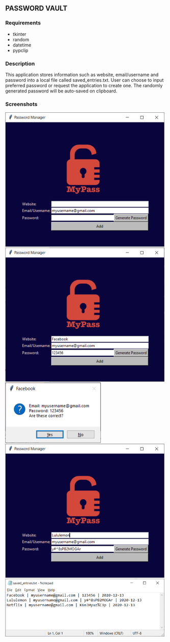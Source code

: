 ## PASSWORD VAULT

### Requirements
* tkinter
* random
* datetime
* pypclip

### Description
This application stores information such as website, email/username and password into a local file called saved_entries.txt. User can choose to input preferred password or request the application to create one. The randomly generated password will be auto-saved on clipboard.

### Screenshots
<img src='screenshots/1.png' width=500px>
<img src='screenshots/2.png' width=500px>
<img src='screenshots/3.png' width=300px>
<img src='screenshots/4.png' width=500px>
<img src='screenshots/5.png' width=500px>
